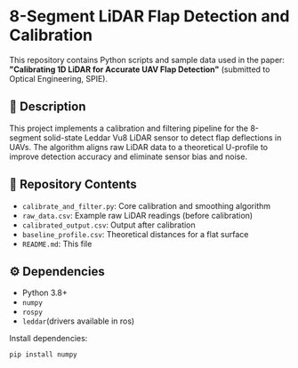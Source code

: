 # 8-Segment LiDAR Flap Detection and Calibration

This repository contains Python scripts and sample data used in the paper:
**"Calibrating 1D LiDAR for Accurate UAV Flap Detection"** (submitted to Optical Engineering, SPIE).

## 📌 Description

This project implements a calibration and filtering pipeline for the 8-segment solid-state Leddar Vu8 LiDAR sensor to detect flap deflections in UAVs. The algorithm aligns raw LiDAR data to a theoretical U-profile to improve detection accuracy and eliminate sensor bias and noise.

## 📂 Repository Contents

- `calibrate_and_filter.py`: Core calibration and smoothing algorithm
- `raw_data.csv`: Example raw LiDAR readings (before calibration)
- `calibrated_output.csv`: Output after calibration
- `baseline_profile.csv`: Theoretical distances for a flat surface
- `README.md`: This file

## ⚙️ Dependencies

- Python 3.8+
- `numpy`
- `rospy`
- `leddar`(drivers available in ros)

Install dependencies:
```bash
pip install numpy
